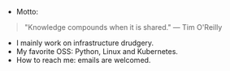 - Motto:
> "Knowledge compounds when it is shared." — Tim O'Reilly
- I mainly work on infrastructure drudgery.
- My favorite OSS: Python, Linux and Kubernetes.
- How to reach me: emails are welcomed.
